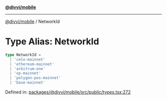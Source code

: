 [**@divvi/mobile**](../README.md)

---

[@divvi/mobile](../README.md) / NetworkId

# Type Alias: NetworkId

```ts
type NetworkId =
  | 'celo-mainnet'
  | 'ethereum-mainnet'
  | 'arbitrum-one'
  | 'op-mainnet'
  | 'polygon-pos-mainnet'
  | 'base-mainnet'
```

Defined in: [packages/@divvi/mobile/src/public/types.tsx:272](https://github.com/divvixyz/divvi-mobile/blob/main/packages/@divvi/mobile/src/public/types.tsx#L272)

